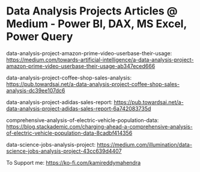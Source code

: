 
# Data Analysis Projects Articles @ Medium - Power BI, DAX, MS Excel, Power Query

data-analysis-project-amazon-prime-video-userbase-their-usage: https://medium.com/towards-artificial-intelligence/a-data-analysis-project-amazon-prime-video-userbase-their-usage-ab347eced666

data-analysis-project-coffee-shop-sales-analysis: https://pub.towardsai.net/a-data-analysis-project-coffee-shop-sales-analysis-dc39ee107dc6

data-analysis-project-adidas-sales-report: https://pub.towardsai.net/a-data-analysis-project-adidas-sales-report-6a742083735d

comprehensive-analysis-of-electric-vehicle-population-data: https://blog.stackademic.com/charging-ahead-a-comprehensive-analysis-of-electric-vehicle-population-data-8cadbf414356

data-science-jobs-analysis-project: https://medium.com/illumination/data-science-jobs-analysis-project-43cc639d4407

To Support me: https://ko-fi.com/kamireddymahendra
